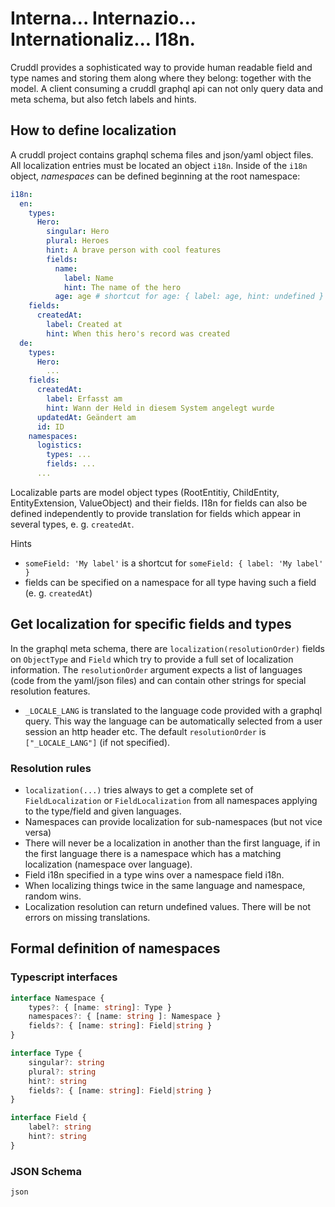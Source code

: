 # Interna... Internazio... Internationaliz... I18n.

Cruddl provides a sophisticated way to provide human readable field and type names and storing them along where they belong: together with the model. A client consuming a cruddl graphql api can not only query data and meta schema, but also fetch labels and hints. 

## How to define localization
A cruddl project contains graphql schema files and json/yaml object files. All localization entries must be located an object `i18n`. Inside of the `i18n` object, <i>namespaces</i> can be defined beginning at the root namespace:  
```yaml
i18n:
  en:
    types:
      Hero:
        singular: Hero
        plural: Heroes
        hint: A brave person with cool features
        fields:
          name:
            label: Name
            hint: The name of the hero
          age: age # shortcut for age: { label: age, hint: undefined }
    fields:
      createdAt:
        label: Created at
        hint: When this hero's record was created
  de:
    types:
      Hero:
        ...
    fields:
      createdAt:
        label: Erfasst am
        hint: Wann der Held in diesem System angelegt wurde
      updatedAt: Geändert am
      id: ID
    namespaces:
      logistics:
        types: ...
        fields: ...
      ...
```
Localizable parts are model object types (RootEntitiy, ChildEntity, EntityExtension, ValueObject) and their fields. I18n for fields can also be defined independently to provide translation for fields which appear in several types, e. g. `createdAt`.

Hints
* `someField: 'My label'` is a shortcut for `someField: { label: 'My label' }` 
* fields can be specified on a namespace for all type having such a field (e. g. `createdAt`)

## Get localization for specific fields and types
In the graphql meta schema, there are `localization(resolutionOrder)` fields on `ObjectType` and `Field` which try to provide a full set of localization information.
The `resolutionOrder` argument expects a list of languages (code from the yaml/json files) and can contain other strings for special resolution features.
* `_LOCALE_LANG` is translated to the language code provided with a graphql query. This way the language can be automatically selected from a user session an http header etc.
The default `resolutionOrder` is `["_LOCALE_LANG"]` (if not specified). 

### Resolution rules
* `localization(...)` tries always to get a complete set of `FieldLocalization` or `FieldLocalization` from all namespaces applying to the type/field and given languages.
* Namespaces can provide localization for sub-namespaces (but not vice versa)
* There will never be a localization in another than the first language, if in the first language there is a namespace which has a matching localization (namespace over language). 
* Field i18n specified in a type wins over a namespace field i18n.
* When localizing things twice in the same language and namespace, random wins.
* Localization resolution can return undefined values. There will be not errors on missing translations.
 
## Formal definition of namespaces
### Typescript interfaces
```typescript
interface Namespace {
    types?: { [name: string]: Type }
    namespaces?: { [name: string ]: Namespace }
    fields?: { [name: string]: Field|string }
}

interface Type {
    singular?: string
    plural?: string
    hint?: string
    fields?: { [name: string]: Field|string }
}

interface Field {
    label?: string
    hint?: string
}
```
### JSON Schema
```json```

```